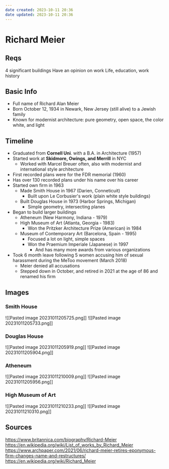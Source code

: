 ```yaml
---
date created: 2023-10-11 20:36
date updated: 2023-10-11 20:36
---
```


# Richard Meier

## Reqs

4 significant buildings
Have an opinion on work
Life, education, work history

## Basic Info

- Full name of Richard Alan Meier
- Born October 12, 1934 in Newark, New Jersey (still alive) to a Jewish family
- Known for modernist architecture: pure geometry, open space, the color white, and light

## Timeline

- Graduated from **Cornell Uni**. with a B.A. in Architecture (1957)
- Started work at **Skidmore, Owings, and Merrill** in NYC
	- Worked with Marcel Breuer often, also with modernist and international style architecture
- First recorded plans were for the FDR memorial (1960)
- Has over 130 recorded plans under his name over his career
- Started own firm in 1963
	- Made Smith House in 1967 (Darien, Conneticuit)
		- Built upon Le Corbusier's work (plain white style buildings)
	- Built Douglas House in 1973 (Harbor Springs, Michigan)
		- Simple geometry, intersecting planes
- Began to build larger buildings
	- Atheneum (New Harmony, Indiana - 1979)
	- High Museum of Art (Atlanta, Georgia - 1983)
		- Won the Pritzker Architecture Prize (American) in 1984
	- Museum of Contemporary Art (Barcelona, Spain - 1995)
		- Focused a lot on light, simple spaces
		- Won the Praemium Imperiale (Japanese) in 1997
			- And has many more awards from various organizations
- Took 6 month leave following 5 women accusing him of sexual harassment during the MeToo movement (March 2018)
	- Meier denied all accusations
	- Stepped down in October, and retired in 2021 at the age of 86 and renamed his firm

## Images
### Smith House
![[Pasted image 20231011205725.png]]
![[Pasted image 20231011205733.png]]

### Douglas House

![[Pasted image 20231011205919.png]]
![[Pasted image 20231011205904.png]]

### Atheneum

![[Pasted image 20231011210009.png]]
![[Pasted image 20231011205956.png]]

### High Museum of Art

![[Pasted image 20231011210233.png]]
![[Pasted image 20231011210310.png]]
## Sources

https://www.britannica.com/biography/Richard-Meier
https://en.wikipedia.org/wiki/List_of_works_by_Richard_Meier
https://www.archpaper.com/2021/06/richard-meier-retires-eponymous-firm-changes-name-and-restructures/
https://en.wikipedia.org/wiki/Richard_Meier
